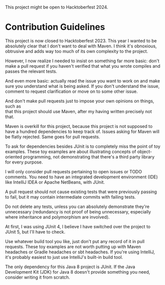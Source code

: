 This project might be open to Hacktoberfest 2024.

# Contribution Guidelines

This project is now closed to Hacktoberfest 2023. This year I wanted to be 
absolutely clear that I don't want to deal with Maven. I think it's obnoxious, 
obtrusive and adds way too much of its own complexity to the project.

However, I now realize I needed to insist on something far more basic: don't 
make a pull request if you haven't verified that what you wrote compiles and 
passes the relevant tests.

And even more basic: actually read the issue you want to work on and make sure 
you understand what is being asked. If you don't understand the issue, comment 
to request clarification or move on to some other issue.

And don't make pull requests just to impose your own opinions on things, such as  
that this project should use Maven, after my having written precisely not that.

Maven is overkill for this project, because this project is not supposed to have 
a hundred dependencies to keep track of. Issues asking for Maven will be flatly 
rejected. Same goes for pull requests.

To ask for dependencies besides JUnit is to completely miss the point of toy 
examples. These toy examples are about illustrating concepts of object-oriented 
programming, not demonstrating that there's a third party library for every 
purpose.

I will only consider pull requests pertaining to open issues or TODO comments. 
You need to have an integrated development environment (IDE) like IntelliJ IDEA 
or Apache NetBeans, with JUnit.

A pull request should not cause existing tests that were previously passing to 
fail, but it may contain intermediate commits with failing tests.

Do not delete any tests, unless you can absolutely demonstrate they're 
unnecessary (redundancy is not proof of being unnecessary, especially where 
inheritance and polymorphism are involved).

At first, I was using JUnit 4, I believe I have switched over the project to 
JUnit 5, but I'll have to check.

Use whatever build tool you like, just don't put any record of it in pull 
requests. These toy examples are not worth putting up with Maven headaches or 
Gradle headaches or sbt headaches. If you're using IntelliJ, it's probably 
easiest to just use IntelliJ's built-in build tool.

The only dependency for this Java 8 project is JUnit. If the Java Development 
Kit (JDK) for Java 8 doesn't provide something you need, consider writing it 
from scratch.
